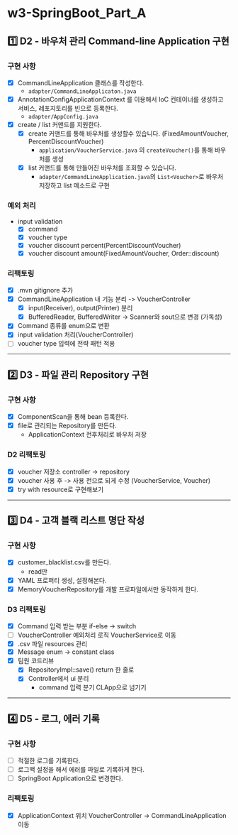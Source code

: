 # w3-SpringBoot_Part_A

## 1️⃣ D2 - 바우처 관리 Command-line Application 구현

### 구현 사항

- [x] CommandLineApplication 클래스를 작성한다.
    - `adapter/CommandLineApplicaton.java`
- [x] AnnotationConfigApplicationContext 를 이용해서 IoC 컨테이너를 생성하고 서비스, 레포지토리를 빈으로 등록한다.
    - `adapter/AppConfig.java`
- [x] create / list 커맨드를 지원한다.
    - [x] create 커맨드를 통해 바우처를 생성할수 있습니다. (FixedAmountVoucher, PercentDiscountVoucher)
        - `application/VoucherService.java` 의 `createVoucher()`를 통해 바우처를 생성
    - [x] list 커맨드를 통해 만들어진 바우처를 조회할 수 있습니다.
        - `adapter/CommandLineApplication.java`의 `List<Voucher>`로 바우처 저장하고 list 메소드로 구현

### 예외 처리

- input validation
  - [x] command
  - [x] voucher type
  - [x] voucher discount percent(PercentDiscountVoucher)
  - [x] voucher discount amount(FixedAmountVoucher, Order::discount)

### 리팩토링

- [x] .mvn gitignore 추가
- [x] CommandLineApplication 내 기능 분리 -> VoucherController
  - [x] input(Receiver), output(Printer) 분리
  - [x] BufferedReader, BufferedWriter -> Scanner와 sout으로 변경 (가독성)
- [x] Command 종류를 enum으로 변환
- [x] input validation 처리(VoucherController)
- [ ] voucher type 입력에 전략 패턴 적용

___

## 2️⃣ D3 - 파일 관리 Repository 구현

### 구현 사항

- [x] ComponentScan을 통해 bean 등록한다.
- [x] file로 관리되는 Repository를 만든다.
  - ApplicationContext 전후처리로 바우처 저장

### D2 리팩토링

- [x] voucher 저장소 controller -> repository
- [x] voucher 사용 후 -> 사용 전으로 되게 수정 (VoucherService, Voucher)
- [x] try with resource로 구현해보기

---

## 3️⃣ D4 - 고객 블랙 리스트 명단 작성

### 구현 사항

- [x] customer_blacklist.csv를 만든다.
  - read만
- [x] YAML 프로퍼티 생성, 설정해본다.
- [x] MemoryVoucherRepository를 개발 프로파일에서만 동작하게 한다.

### D3 리팩토링

- [x] Command 입력 받는 부분 if-else -> switch
- [ ] VoucherController 예외처리 로직 VoucherService로 이동
- [x] .csv 파일 resources 관리
- [x] Message enum -> constant class
- [x] 팀원 코드리뷰
  - [x] RepositoryImpl::save() return 한 줄로
  - [x] Controller에서 ui 분리
    - command 입력 분기 CLApp으로 넘기기

___

## 4️⃣ D5 - 로그, 에러 기록

### 구현 사항

- [ ] 적절한 로그를 기록한다.
- [ ] 로그백 설정을 해서 에러를 파일로 기록하게 한다.
- [ ] SpringBoot Application으로 변경한다.

### 리팩토링

- [x] ApplicationContext 위치 VoucherController -> CommandLineApplication 이동
